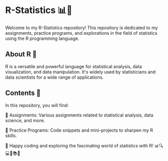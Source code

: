 # R-Statistics 📊🔢

Welcome to my R-Statistics repository! This repository is dedicated to my assignments, practice programs, and explorations in the field of statistics using the R programming language.

## About R 📢

R is a versatile and powerful language for statistical analysis, data visualization, and data manipulation. It's widely used by statisticians and data scientists for a wide range of applications.

## Contents 📂

In this repository, you will find:

📝 Assignments: Various assignments related to statistical analysis, data science, and more.

🧮 Practice Programs: Code snippets and mini-projects to sharpen my R skills.

🎉 Happy coding and exploring the fascinating world of statistics with R!
📊🔍💻🤝📚✨
